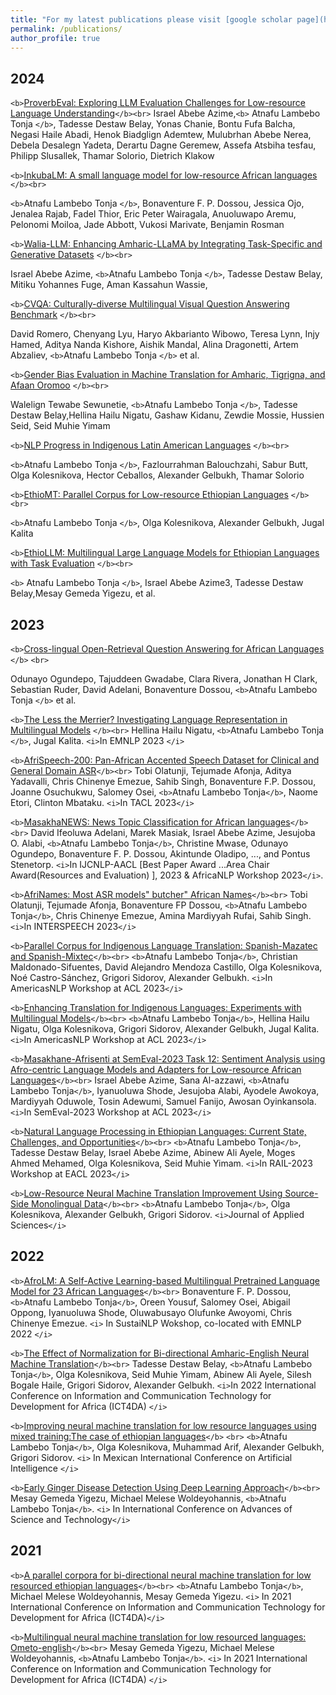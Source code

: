 ```yaml
---
title: "For my latest publications please visit [google scholar page](https://scholar.google.com/citations?user=rubyApkAAAAJ&hl=en)"
permalink: /publications/
author_profile: true
---
```

2024
----

`<b>`[ProverbEval: Exploring LLM Evaluation Challenges for Low-resource Language Understanding](https://arxiv.org/abs/2411.05049)`</b><br>`
Israel Abebe Azime,`<b>` Atnafu Lambebo Tonja `</b>`, Tadesse Destaw Belay, Yonas Chanie, Bontu Fufa Balcha, Negasi Haile Abadi, Henok Biadglign Ademtew, Mulubrhan Abebe Nerea, Debela Desalegn Yadeta, Derartu Dagne Geremew, Assefa Atsbiha tesfau, Philipp Slusallek, Thamar Solorio, Dietrich Klakow


`<b>`[InkubaLM: A small language model for low-resource African languages](https://arxiv.org/abs/2408.17024) `</b><br>`

`<b>`Atnafu Lambebo Tonja `</b>`, Bonaventure F. P. Dossou, Jessica Ojo, Jenalea Rajab, Fadel Thior, Eric Peter Wairagala, Anuoluwapo Aremu, Pelonomi Moiloa, Jade Abbott, Vukosi Marivate, Benjamin Rosman

`<b>`[Walia-LLM: Enhancing Amharic-LLaMA by Integrating Task-Specific and Generative Datasets](https://arxiv.org/abs/2402.08015) `</b><br>`

Israel Abebe Azime, `<b>`Atnafu Lambebo Tonja `</b>`, Tadesse Destaw Belay, Mitiku Yohannes Fuge, Aman Kassahun Wassie,

`<b>`[CVQA: Culturally-diverse Multilingual Visual Question Answering Benchmark](https://arxiv.org/abs/2406.05967) `</b><br>`

David Romero, Chenyang Lyu, Haryo Akbarianto Wibowo, Teresa Lynn, Injy Hamed,
Aditya Nanda Kishore, Aishik Mandal, Alina Dragonetti, Artem Abzaliev,
`<b>`Atnafu Lambebo Tonja `</b>` et al.

`<b>`[Gender Bias Evaluation in Machine Translation for Amharic, Tigrigna, and Afaan Oromoo](https://aclanthology.org/2024.gitt-1.pdf#page=12) `</b><br>`

Walelign Tewabe Sewunetie, `<b>`Atnafu Lambebo Tonja `</b>`, Tadesse Destaw Belay,Hellina Hailu Nigatu, Gashaw Kidanu, Zewdie Mossie, Hussien Seid, Seid Muhie Yimam

`<b>`[NLP Progress in Indigenous Latin American Languages](https://aclanthology.org/2024.naacl-long.385/) `</b><br>`

`<b>`Atnafu Lambebo Tonja `</b>`, Fazlourrahman Balouchzahi, Sabur Butt, Olga Kolesnikova, Hector Ceballos, Alexander Gelbukh, Thamar Solorio

`<b>`[EthioMT: Parallel Corpus for Low-resource Ethiopian Languages](https://aclanthology.org/2024.rail-1.pdf#page=117) `</b><br>`

`<b>`Atnafu Lambebo Tonja `</b>`, Olga Kolesnikova, Alexander Gelbukh, Jugal Kalita

`<b>`[EthioLLM: Multilingual Large Language Models for Ethiopian Languages with Task Evaluation](https://aclanthology.org/2024.lrec-main.561/) `</b><br>`

`<b>` Atnafu Lambebo Tonja `</b>`, Israel Abebe Azime3, Tadesse Destaw Belay,Mesay Gemeda Yigezu, et al.

2023
----

`<b>`[Cross-lingual Open-Retrieval Question Answering for African Languages](https://arxiv.org/abs/2305.06897) `</b>` `<br>`

Odunayo Ogundepo, Tajuddeen Gwadabe, Clara Rivera, Jonathan H Clark, Sebastian Ruder, David Adelani, Bonaventure Dossou, `<b>`Atnafu Lambebo Tonja `</b>` et al.

`<b>`[The Less the Merrier? Investigating Language Representation in Multilingual Models](https://arxiv.org/pdf/2310.13228.pdf) `</b><br>`
Hellina Hailu Nigatu, `<b>`Atnafu Lambebo Tonja `</b>`, Jugal Kalita. `<i>`In EMNLP 2023 `</i>`

`<b>`[AfriSpeech-200: Pan-African Accented Speech Dataset for Clinical and
General Domain ASR](https://arxiv.org/pdf/2310.00274)`</b><br>`
Tobi Olatunji, Tejumade Afonja, Aditya Yadavalli, Chris Chinenye Emezue, Sahib Singh, Bonaventure F.P. Dossou, Joanne Osuchukwu, Salomey Osei, `<b>`Atnafu Lambebo Tonja`</b>`, Naome Etori, Clinton Mbataku. `<i>`In TACL 2023`</i>`

`<b>`[MasakhaNEWS: News Topic Classification for African languages](https://arxiv.org/abs/2304.09972)`</b>` `<br>`
David Ifeoluwa Adelani, Marek Masiak, Israel Abebe Azime, Jesujoba O. Alabi, `<b>`Atnafu Lambebo Tonja`</b>`, Christine Mwase, Odunayo Ogundepo, Bonaventure F. P. Dossou, Akintunde Oladipo, ..., and Pontus Stenetorp. `<i>`In IJCNLP-AACL [Best Paper Award ...Area Chair Award(Resources and Evaluation) ], 2023 & AfricaNLP Workshop 2023`</i>`.

`<b>`[AfriNames: Most ASR models&#34; butcher&#34; African Names](https://arxiv.org/pdf/2306.00253)`</b><br>`
Tobi Olatunji, Tejumade Afonja, Bonaventure FP Dossou, `<b>`Atnafu Lambebo Tonja`</b>`, Chris Chinenye Emezue, Amina Mardiyyah Rufai, Sahib Singh. `<i>`In INTERSPEECH 2023`</i>`

`<b>`[Parallel Corpus for Indigenous Language Translation: Spanish-Mazatec and Spanish-Mixtec](https://aclanthology.org/2023.americasnlp-1.11)`</b><br>`
`<b>`Atnafu Lambebo Tonja`</b>`, Christian Maldonado-Sifuentes, David Alejandro Mendoza Castillo, Olga Kolesnikova, Noé Castro-Sánchez, Grigori Sidorov, Alexander Gelbukh. `<i>`In AmericasNLP Workshop at ACL 2023`</i>`

`<b>`[Enhancing Translation for Indigenous Languages: Experiments with Multilingual Models](https://aclanthology.org/2023.americasnlp-1.22)`</b><br>`
`<b>`Atnafu Lambebo Tonja`</b>`, Hellina Hailu Nigatu, Olga Kolesnikova, Grigori Sidorov, Alexander Gelbukh, Jugal Kalita. `<i>`In AmericasNLP Workshop at ACL 2023`</i>`

`<b>`[Masakhane-Afrisenti at SemEval-2023 Task 12: Sentiment Analysis using Afro-centric Language Models and Adapters for Low-resource African Languages](https://aclanthology.org/2023.semeval-1.182)`</b><br>`
Israel Abebe Azime, Sana Al-azzawi, `<b>`Atnafu Lambebo Tonja`</b>`, Iyanuoluwa Shode, Jesujoba Alabi, Ayodele Awokoya, Mardiyyah Oduwole, Tosin Adewumi, Samuel Fanijo, Awosan Oyinkansola. `<i>`In SemEval-2023 Workshop at ACL 2023`</i>`

`<b>`[Natural Language Processing in Ethiopian Languages: Current State, Challenges, and Opportunities](https://aclanthology.org/2023.rail-1.14)`</b><br>`
`<b>`Atnafu Lambebo Tonja`</b>`, Tadesse Destaw Belay, Israel Abebe Azime, Abinew Ali Ayele, Moges Ahmed Mehamed, Olga Kolesnikova, Seid Muhie Yimam. `<i>`In RAIL-2023 Workshop at EACL 2023`</i>`

`<b>`[Low-Resource Neural Machine Translation Improvement Using Source-Side Monolingual Data](https://aclanthology.org/2023.rail-1.14)`</b><br>`
`<b>`Atnafu Lambebo Tonja`</b>`, Olga Kolesnikova, Alexander Gelbukh, Grigori Sidorov. `<i>`Journal of Applied Sciences`</i>`

2022
----

`<b>`[AfroLM: A Self-Active Learning-based Multilingual Pretrained Language Model for 23 African Languages](https://arxiv.org/pdf/2211.03263.pdf)`</b><br>`
Bonaventure F. P. Dossou, `<b>`Atnafu Lambebo Tonja`</b>`, Oreen Yousuf, Salomey Osei, Abigail Oppong, Iyanuoluwa Shode, Oluwabusayo Olufunke Awoyomi, Chris Chinenye Emezue. `<i>` In SustaiNLP Wokshop, co-located with EMNLP 2022 `</i>`

`<b>`[The Effect of Normalization for Bi-directional Amharic-English Neural Machine Translation](https://arxiv.org/pdf/2210.15224.pdf)`</b><br>`
Tadesse Destaw Belay, `<b>`Atnafu Lambebo Tonja`</b>`, Olga Kolesnikova, Seid Muhie Yimam, Abinew Ali Ayele, Silesh Bogale Haile, Grigori Sidorov, Alexander Gelbukh. `<i>`In 2022 International Conference on Information and Communication Technology for Development for Africa (ICT4DA) `</i>`

`<b>`[Improving neural machine translation for low resource languages using mixed training:The case of ethiopian languages](https://link.springer.com/chapter/10.1007/978-3-031-19496-2_3)`</b>` `<br>`
`<b>`Atnafu Lambebo Tonja`</b>`, Olga Kolesnikova, Muhammad Arif, Alexander Gelbukh, Grigori Sidorov. `<i>` In Mexican International Conference on Artificial Intelligence `</i>`

`<b>`[Early Ginger Disease Detection Using Deep Learning Approach](https://link.springer.com/chapter/10.1007/978-3-030-93709-6_32)`</b><br>`
Mesay Gemeda Yigezu, Michael Melese Woldeyohannis, `<b>`Atnafu Lambebo Tonja`</b>`. `<i>` In International Conference on Advances of Science and Technology`</i>`

2021
----

`<b>`[A parallel corpora for bi-directional neural machine translation for low resourced ethiopian languages](https://ieeexplore.ieee.org/abstract/document/9672230)`</b><br>`
`<b>`Atnafu Lambebo Tonja`</b>`, Michael Melese Woldeyohannis, Mesay Gemeda Yigezu. `<i>` In 2021 International Conference on Information and Communication Technology for Development for Africa (ICT4DA)`</i>`

`<b>`[Multilingual neural machine translation for low resourced languages: Ometo-english](https://ieeexplore.ieee.org/abstract/document/9671270)`</b><br>`
Mesay Gemeda Yigezu, Michael Melese Woldeyohannis, `<b>`Atnafu Lambebo Tonja`</b>`.
`<i>` In 2021 International Conference on Information and Communication Technology for Development for Africa (ICT4DA) `</i>`
